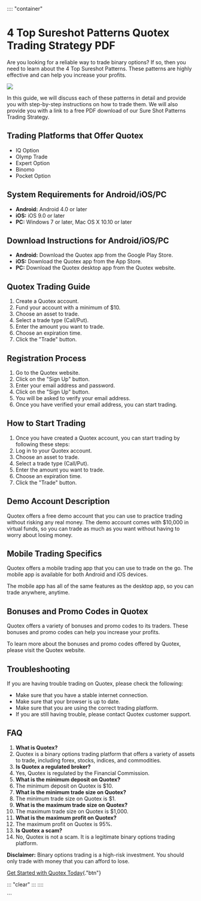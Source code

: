 :::: \"container\"
# 4 Top Sureshot Patterns Quotex Trading Strategy PDF

Are you looking for a reliable way to trade binary options? If so, then
you need to learn about the 4 Top Sureshot Patterns. These patterns are
highly effective and can help you increase your profits.

[![](https://static.quotex.io/files/4_en/300_250.jpg)](https://traff.sbs/brokerqxlid)

In this guide, we will discuss each of these patterns in detail and
provide you with step-by-step instructions on how to trade them. We will
also provide you with a link to a free PDF download of our Sure Shot
Patterns Trading Strategy.

## Trading Platforms that Offer Quotex

-   IQ Option
-   Olymp Trade
-   Expert Option
-   Binomo
-   Pocket Option

## System Requirements for Android/iOS/PC

-   **Android:** Android 4.0 or later
-   **iOS:** iOS 9.0 or later
-   **PC:** Windows 7 or later, Mac OS X 10.10 or later

## Download Instructions for Android/iOS/PC

-   **Android:** Download the Quotex app from the Google Play Store.
-   **iOS:** Download the Quotex app from the App Store.
-   **PC:** Download the Quotex desktop app from the Quotex website.

## Quotex Trading Guide

1.  Create a Quotex account.
2.  Fund your account with a minimum of \$10.
3.  Choose an asset to trade.
4.  Select a trade type (Call/Put).
5.  Enter the amount you want to trade.
6.  Choose an expiration time.
7.  Click the "Trade" button.

## Registration Process

1.  Go to the Quotex website.
2.  Click on the "Sign Up" button.
3.  Enter your email address and password.
4.  Click on the "Sign Up" button.
5.  You will be asked to verify your email address.
6.  Once you have verified your email address, you can start trading.

## How to Start Trading

1.  Once you have created a Quotex account, you can start trading by
    following these steps:
2.  Log in to your Quotex account.
3.  Choose an asset to trade.
4.  Select a trade type (Call/Put).
5.  Enter the amount you want to trade.
6.  Choose an expiration time.
7.  Click the "Trade" button.

## Demo Account Description

Quotex offers a free demo account that you can use to practice trading
without risking any real money. The demo account comes with \$10,000 in
virtual funds, so you can trade as much as you want without having to
worry about losing money.

## Mobile Trading Specifics

Quotex offers a mobile trading app that you can use to trade on the go.
The mobile app is available for both Android and iOS devices.

The mobile app has all of the same features as the desktop app, so you
can trade anywhere, anytime.

## Bonuses and Promo Codes in Quotex

Quotex offers a variety of bonuses and promo codes to its traders. These
bonuses and promo codes can help you increase your profits.

To learn more about the bonuses and promo codes offered by Quotex,
please visit the Quotex website.

## Troubleshooting

If you are having trouble trading on Quotex, please check the following:

-   Make sure that you have a stable internet connection.
-   Make sure that your browser is up to date.
-   Make sure that you are using the correct trading platform.
-   If you are still having trouble, please contact Quotex customer
    support.

## FAQ

1.  **What is Quotex?**
2.  Quotex is a binary options trading platform that offers a variety of
    assets to trade, including forex, stocks, indices, and commodities.
3.  **Is Quotex a regulated broker?**
4.  Yes, Quotex is regulated by the Financial Commission.
5.  **What is the minimum deposit on Quotex?**
6.  The minimum deposit on Quotex is \$10.
7.  **What is the minimum trade size on Quotex?**
8.  The minimum trade size on Quotex is \$1.
9.  **What is the maximum trade size on Quotex?**
10. The maximum trade size on Quotex is \$1,000.
11. **What is the maximum profit on Quotex?**
12. The maximum profit on Quotex is 95%.
13. **Is Quotex a scam?**
14. No, Quotex is not a scam. It is a legitimate binary options trading
    platform.

**Disclaimer:** Binary options trading is a high-risk investment. You
should only trade with money that you can afford to lose.

[Get Started with Quotex
Today](\%22https://traff.sbs/brokerqxsignup\%22){."btn"}

::: \"clear\"
:::
::::

\`\`\`

